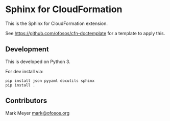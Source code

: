 # Sphinx for CloudFormation

This is the Sphinx for CloudFormation extension.

See https://github.com/ofosos/cfn-doctemplate for a template to apply
this.

## Development

This is developed on Python 3.

For dev install via:

```
pip install json pyyaml docutils sphinx
pip install .
```

## Contributors

Mark Meyer <mark@ofosos.org>
